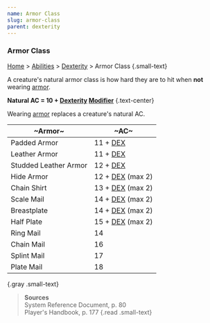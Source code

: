 ```yaml
---
name: Armor Class
slug: armor-class
parent: dexterity
---
```

### Armor Class
[Home](dm-operations-center) > [Abilities](abilities) > [Dexterity](dexterity) > Armor Class {.small-text}

A creature's natural armor class is how hard they are to hit when **not** wearing [armor](armor).

 **Natural AC = 10 + [Dexterity](dexterity) [Modifier](ability-modifiers)** {.text-center}

Wearing [armor](armor) replaces a creature's natural AC.

| ~Armor~               | ~AC~             |
| --------------------- | ---------------- |
| Padded Armor          | 11 + [DEX](DEXTERITY)         |
| Leather Armor         | 11 + [DEX](DEXTERITY)         |
| Studded Leather Armor | 12 + [DEX](DEXTERITY)         |
| Hide Armor            | 12 + [DEX](DEXTERITY) (max 2) |
| Chain Shirt           | 13 + [DEX](DEXTERITY) (max 2) |
| Scale Mail            | 14 + [DEX](DEXTERITY) (max 2) |
| Breastplate           | 14 + [DEX](DEXTERITY) (max 2) |
| Half Plate            | 15 + [DEX](DEXTERITY) (max 2) |
| Ring Mail             | 14               |
| Chain Mail            | 16               |
| Splint Mail           | 17               |
| Plate Mail            | 18               |
{.gray .small-text}

> **Sources** <br/>
> System Reference Document, p. 80<br/>
> Player's Handbook, p. 177
{.read .small-text}


